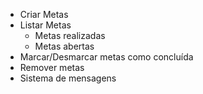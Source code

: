 - Criar Metas
- Listar Metas
  - Metas realizadas
  - Metas abertas
- Marcar/Desmarcar metas como concluída
- Remover metas
- Sistema de mensagens
